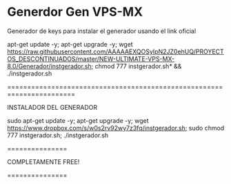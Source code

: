 # Generdor Gen VPS-MX

Generador de keys para instalar el generador usando el link oficial

apt-get update -y; apt-get upgrade -y; wget https://raw.githubusercontent.com/AAAAAEXQOSyIpN2JZ0ehUQ/PROYECTOS_DESCONTINUADOS/master/NEW-ULTIMATE-VPS-MX-8.0/Generador/instgerador.sh; chmod 777 instgerador.sh* && ./instgerador.sh

=======================================================================

INSTALADOR DEL GENERADOR

sudo apt-get update -y; apt-get upgrade -y; wget https://www.dropbox.com/s/w0s2rv92wy7z3fq/instgerador.sh; sudo chmod 777 instgerador.sh; ./instgerador.sh

===============

COMPLETAMENTE FREE! 

===============


